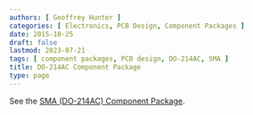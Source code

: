 ```yaml
---
authors: [ Geoffrey Hunter ]
categories: [ Electronics, PCB Design, Component Packages ]
date: 2015-10-25
draft: false
lastmod: 2023-07-21
tags: [ component packages, PCB design, DO-214AC, SMA ]
title: DO-214AC Component Package
type: page
---
```


See the [SMA (DO-214AC) Component Package](../sma-do-214ac-component-package).